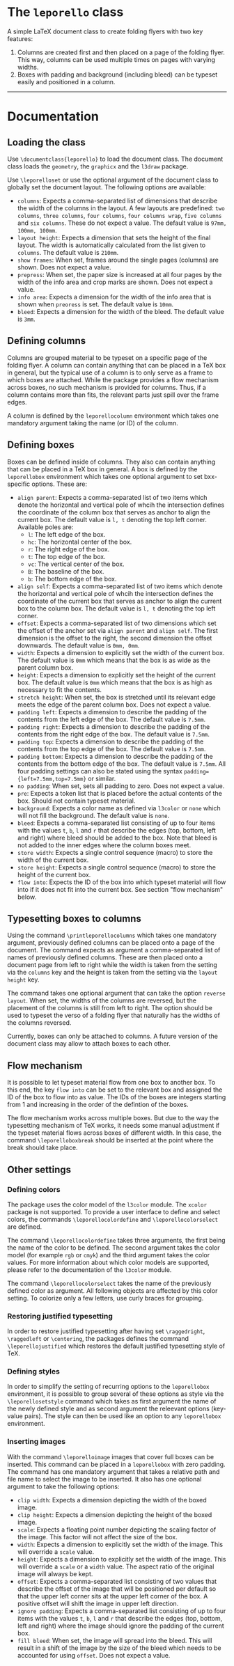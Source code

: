 # The `leporello` class

A simple LaTeX document class to create folding flyers with two key features:

1) Columns are created first and then placed on a page of the folding flyer. This way, columns can be used multiple times on pages with varying widths.
2) Boxes with padding and background (including bleed) can be typeset easily and positioned in a column.

---

# Documentation

## Loading the class

Use `\documentclass{leporello}` to load the document class. The document class loads the `geometry`, the `graphicx` and the `l3draw` package.

Use `\leporelloset` or use the optional argument of the document class to globally set the document layout. The following options are available:

- `columns`: Expects a comma-separated list of dimensions that describe the width of the columns in the layout. A few layouts are predefined: `two columns`, `three columns`, `four columns`, `four columns wrap`, `five columns` and `six columns`. These do not expect a value. The default value is `97mm, 100mm, 100mm`.
- `layout height`: Expects a dimension that sets the height of the final layout. The width is automatically calculated from the list given to `columns`. The default value is `210mm`.
- `show frames`: When set, frames around the single pages (columns) are shown. Does not expect a value. 
- `prepress`: When set, the paper size is increased at all four pages by the width of the info area and crop marks are shown. Does not expect a value.
- `info area`: Expects a dimension for the width of the info area that is shown when `preoress` is set. The default value is `10mm`.
- `bleed`: Expects a dimension for the width of the bleed. The default value is `3mm`.

## Defining columns

Columns are grouped material to be typeset on a specific page of the folding flyer. A column can contain anything that can be placed in a TeX box in general, but the typical use of a column is to only serve as a frame to which boxes are attached. While the package provides a flow mechanism across boxes, no such mechanism is provided for columns. Thus, if a column contains more than fits, the relevant parts just spill over the frame edges.

A column is defined by the `leporellocolumn` environment which takes one mandatory argument taking the name (or ID) of the column.

## Defining boxes

Boxes can be defined inside of columns. They also can contain anything that can be placed in a TeX box in general. A box is defined by the `leporellobox` environment which takes one optional argument to set bxx-specific options. These are:

- `align parent`: Expects a comma-separated list of two items which denote the horizontal and vertical pole of whcih the intersection defines the coordinate of the column box that serves as anchor to align the current box. The default value is `l, t` denoting the top left corner. Available poles are:
    - `l`: The left edge of the box.
    - `hc`: The horizontal center of the box.
    - `r`: The right edge of the box.
    - `t`: The top edge of the box.
    - `vc`: The vertical center of the box.
    - `B`: The baseline of the box.
    - `b`: The bottom edge of the box.
- `align self`: Expects a comma-separated list of two items which denote the horizontal and vertical pole of whcih the intersection defines the coordinate of the current box that serves as anchor to align the current box to the column box. The default value is `l, t` denoting the top left corner.
- `offset`: Expects a comma-separated list of two dimensions which set the offset of the anchor set via `align parent` and `align self`. The first dimension is the offset to the right, the second dimension the offset downwards. The default value is `0mm, 0mm`.
- `width`: Expects a dimension to explicitly set the width of the current box. The default value is `0mm` which means that the box is as wide as the parent column box.
- `height`: Expects a dimension to explicitly set the height of the current box. The default value is `0mm` which means that the box is as high as necessary to fit the contents.
- `stretch height`: When set, the box is stretched until its relevant edge meets the edge of the parent column box. Does not expect a value.
- `padding left`: Expects a dimension to describe the padding of the contents from the left edge of the box. The default value is `7.5mm`.
- `padding right`: Expects a dimension to describe the padding of the contents from the right edge of the box. The default value is `7.5mm`.
- `padding top`: Expects a dimension to describe the padding of the contents from the top edge of the box. The default value is `7.5mm`.
- `padding bottom`: Expects a dimension to describe the padding of the contents from the bottom edge of the box. The default value is `7.5mm`. All four padding settings can also be stated using the syntax `padding={left=7.5mm,top=7.5mm}` or similar.
- `no padding`: When set, sets all padding to zero. Does not expect a value.
- `pre`: Expects a token list that is placed before the actual contents of the box. Should not contain typeset material.
- `background`: Expects a color name as defined via `l3color` or `none` which will not fill the background. The default value is `none`.
- `bleed`: Expects a comma-separated list consisting of up to four items with the values `t`, `b`, `l` and `r` that describe the edges (top, bottom, left and right) where bleed should be added to the box. Note that bleed is not added to the inner edges where the column boxes meet.
- `store width`: Expects a single control sequence (macro) to store the width of the current box.
- `store height`: Expects a single control sequence (macro) to store the height of the current box.
- `flow into`: Expects the ID of the box into which typeset material will flow into if it does not fit into the current box. See section "flow mechanism" below.

## Typesetting boxes to columns

Using the command `\printleporellocolumns` which takes one mandatory argument, previously defined columns can be placed onto a page of the document. The command expects as argument a comma-separated list of names of previously defined columns. These are then placed onto a document page from left to right while the width is taken from the setting via the `columns` key and the height is taken from the setting via the `layout height` key.

The command takes one optional argument that can take the option `reverse layout`. When set, the widths of the columns are reversed, but the placement of the columns is still from left to right. The option should be used to typeset the verso of a folding flyer that naturally has the widths of the columns reversed.

Currently, boxes can only be attached to columns. A future version of the document class may allow to attach boxes to each other.

## Flow mechanism

It is possible to let typeset material flow from one box to another box. To this end, the key `flow into` can be set to the relevant box and assigned the ID of the box to flow into as value. The IDs of the boxes are integers starting from 1 and increasing in the order of the defintion of the boxes. 

The flow mechanism works across multiple boxes. But due to the way the typesetting mechanism of TeX works, it needs some manual adjustment if the typeset material flows across boxes of different width. In this case, the command `\leporelloboxbreak` should be inserted at the point where the break should take place.

## Other settings

### Defining colors

The package uses the color model of the `l3color` module. The `xcolor` package is not supported. To provide a user interface to define and select colors, the commands `\leporellocolordefine` and `\leporellocolorselect` are defined. 

The command `\leporellocolordefine` takes three arguments, the first being the name of the color to be defined. The second argument takes the color model (for example `rgb` or `cmyk`) and the third argument takes the color values. For more information about which color models are supported, please refer to the documentation of the `l3color` module.

The command `\leporellocolorselect` takes the name of the previously defined color as argument. All following objects are affected by this color setting. To colorize only a few letters, use curly braces for grouping.

### Restoring justified typesetting

In order to restore justified typesetting after having set `\raggedright`, `\raggedleft` or `\centering`, the packages defines the command `\leporellojustified` which restores the default justified typesetting style of TeX.

### Defining styles

In order to simplify the setting of recurring options to the `leporellobox` environment, it is possible to group several of these options as style via the `\leporellosetstyle` command which takes as first argument the name of the newly defined style and as second argument the releevant options (key-value pairs). The style can then be used like an option to any `leporellobox` environment.

### Inserting images

With the command `\leporelloimage` images that cover full boxes can be inserted. This command can be placed in a `leporellobox` with zero padding. The command has one mandatory argument that takes a relative path and file name to select the image to be inserted. It also has one optional argument to take the following options:

- `clip width`: Expects a dimension depicting the width of the boxed image.
- `clip height`: Expects a dimension depicting the height of the boxed image.
- `scale`: Expects a floating point number depicting the scaling factor of the image. This factor will not affect the size of the box.
- `width`: Expects a dimension to explicitly set the width of the image. This will override a `scale` value.
- `height`: Expects a dimension to explicitly set the width of the image. This will override a `scale` or a `width` value. The aspect ratio of the original image will always be kept.
- `offset`: Expects a comma-separated list consisting of two values that describe the offset of the image that will be positioned per default so that the upper left corner sits at the upper left corner of the box. A positive offset will shift the image in upper left direction.
- `ignore padding`: Expects a comma-separated list consisting of up to four items with the values `t`, `b`, `l` and `r` that describe the edges (top, bottom, left and right) where the image should ignore the padding of the current box.
- `fill bleed`: When set, the image will spread into the bleed. This will result in a shift of the image by the size of the bleed which needs to be accounted for using `offset`. Does not expect a value.
